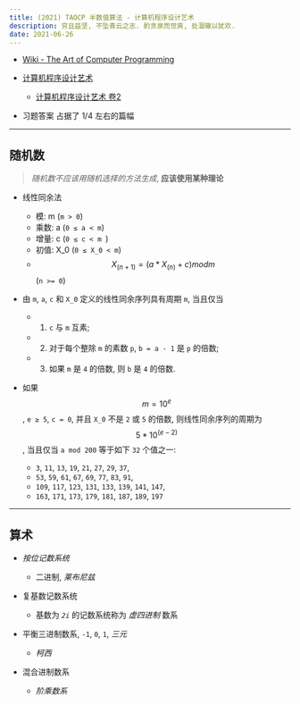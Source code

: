 ```yaml
---
title: (2021) TAOCP 半数值算法 - 计算机程序设计艺术
description: 穷且益坚, 不坠青云之志. 酌贪泉而觉爽, 处涸辙以犹欢.
date: 2021-06-26
---
```


* [Wiki - The Art of Computer Programming](https://en.wikipedia.org/wiki/The_Art_of_Computer_Programming)

* [计算机程序设计艺术](https://book.douban.com/series/46236)
  - [计算机程序设计艺术 卷2](https://book.douban.com/subject/26850558/)

* 习题答案 占据了 1/4 左右的篇幅

------------------

## 随机数

> *随机数不应该用随机选择的方法生成*, **应该使用某种理论**

* 线性同余法
  - 模:   m  (`m > 0`)
  - 乘数: a  (`0 ≤ a < m`)
  - 增量: c  (`0 ≤ c < m `)
  - 初值: X_0 (`0 ≤ X_0 < m`)
  - $$ X_(n+1) = (a * X_(n) + c) mod m $$ (`n >= 0`)

* 由 `m`, `a`, `c` 和 `X_0` 定义的线性同余序列具有周期 `m`, 当且仅当
  - 1. `c` 与 `m` 互素;
  - 2. 对于每个整除 `m` 的素数 `p`, `b = a - 1` 是 `p` 的倍数;
  - 3. 如果 `m` 是 `4` 的倍数, 则 `b` 是 `4` 的倍数.

* 如果 $$ m = 10^e $$, `e ≥ 5`, `c = 0`, 并且 `X_0` 不是 `2` 或 `5` 的倍数,
  则线性同余序列的周期为 $$ 5 * 10^(e-2) $$,
  当且仅当 `a mod 200` 等于如下 `32` 个值之一:
  -  `3`, `11`, `13`, `19`, `21`, `27`, `29`, `37`,
  - `53`, `59`, `61`, `67`, `69`, `77`, `83`, `91`,
  - `109`, `117`, `123`, `131`, `133`, `139`, `141`, `147`,
  - `163`, `171`, `173`, `179`, `181`, `187`, `189`, `197`

------------------

## 算术

* *按位记数系统*
  - 二进制, *莱布尼兹*

* 复基数记数系统
  - 基数为 *`2i`* 的记数系统称为 *虚四进制* 数系

* 平衡三进制数系, `-1`, `0`, `1`, *三元*
  - *柯西*

* 混合进制数系
  - *阶乘数系*
